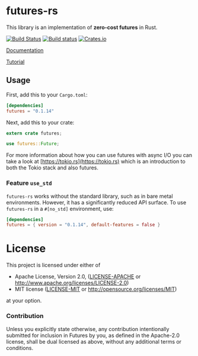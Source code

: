 # futures-rs

This library is an implementation of **zero-cost futures** in Rust.

[![Build Status](https://travis-ci.org/alexcrichton/futures-rs.svg?branch=master)](https://travis-ci.org/alexcrichton/futures-rs)
[![Build status](https://ci.appveyor.com/api/projects/status/yl5w3ittk4kggfsh?svg=true)](https://ci.appveyor.com/project/alexcrichton/futures-rs)
[![Crates.io](https://img.shields.io/crates/v/futures.svg?maxAge=2592000)](https://crates.io/crates/futures)

[Documentation](https://docs.rs/futures)

[Tutorial](https://tokio.rs/docs/getting-started/futures/)

## Usage

First, add this to your `Cargo.toml`:

```toml
[dependencies]
futures = "0.1.14"
```

Next, add this to your crate:

```rust
extern crate futures;

use futures::Future;
```

For more information about how you can use futures with async I/O you can take a
look at [https://tokio.rs](https://tokio.rs) which is an introduction to both
the Tokio stack and also futures.

### Feature `use_std`

`futures-rs` works without the standard library, such as in bare metal environments.
However, it has a significantly reduced API surface. To use `futures-rs` in
a `#[no_std]` environment, use:

```toml
[dependencies]
futures = { version = "0.1.14", default-features = false }
```

# License

This project is licensed under either of

 * Apache License, Version 2.0, ([LICENSE-APACHE](LICENSE-APACHE) or
   http://www.apache.org/licenses/LICENSE-2.0)
 * MIT license ([LICENSE-MIT](LICENSE-MIT) or
   http://opensource.org/licenses/MIT)

at your option.

### Contribution

Unless you explicitly state otherwise, any contribution intentionally submitted
for inclusion in Futures by you, as defined in the Apache-2.0 license, shall be
dual licensed as above, without any additional terms or conditions.
